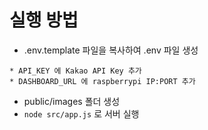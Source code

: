 # 실행 방법

* .env.template 파일을 복사하여 .env 파일 생성
```
* API_KEY 에 Kakao API Key 추가
* DASHBOARD_URL 에 raspberrypi IP:PORT 추가
```
* public/images 폴더 생성
* `node src/app.js` 로 서버 실행